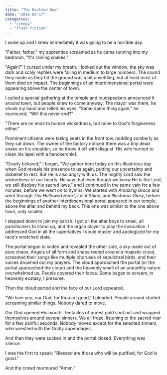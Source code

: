 ```yaml
---
title: "The Exalted One"
date: "2016-03-17"
categories: 
  - "creepy"
  - "flash-fiction"
---
```


I woke up and I knew immediately it was going to be a horrible day.

"Father, father," my apprentice screamed as he came running into my bedroom, "It's raining snakes."

"Again?" I cursed under my breath. I looked out the window, the sky was dark and scaly reptiles were falling in medium to large numbers. The sound they made as they hit the ground was a bit unsettling, but at least most of them died on impact. The beginnings of an interdimensional portal were appearing above the center of town.

I called a special gathering at the temple and loudspeakers announced it around town, but people knew to come anyway. The mayor was there, he shook my hand and rolled his eyes. "Same damn thing again," he murmured, "Will this never end?"

"There are no ends to human wickedness, but none to God's forgiveness either."

Prominent citizens were taking seats in the front tow, nodding somberly as they sat down. The owner of the factory noticed there was a tiny dead snake on his shoulder, so he threw it off with disgust. His wife hurried to clean his lapel with a handkerchief.

"Dearly beloved," I began, "We gather here today on this illustrious day when God reveals his presence to us again, putting our uncertainty and disbelief to rest. But He is also angry with us. The mighty Lord saw the wickedness of our hearts. He saw that even though we know He is the Lord, we still disobey his sacred laws," and I continued in the same vain for a few minutes, before we went on to hymns. We started with _Amazing Grace_ and went through _Thy Hallowed Heart_, _Let it Shine_, and _Illustrious Glory_, before the beginnings of another interdimensional portal appeared in our temple, above the altar and behind my back. This one was similar to the one above town, only smaller.

I stepped down to join my parish. I got all the altar boys to kneel, all parishioners to stand up, and the organ player to play the invocation. I addressed God in all the superlatives I could muster and apologized for my race's wretched state.

The portal began to widen and revealed the other side, a sky made out of pure chaos. Angels of all form and shape reeled around a majestic cloud, screamed their songs like multiple choruses of sepulchral birds, and their voices drowned out my prayers. The cloud approached the portal (or the portal approached the cloud) and the heavenly smell of an unearthly nature overwhelmed us. People covered their faces. Some began to scream, in heavenly ecstasy, I presume.

Then the cloud parted and the face of our Lord appeared.

"We love you, our God, for thou art good," I pleaded. People around started screaming similar things. Nobody dared to move.

Our God opened His mouth. Tentacles of purest gold shot out and wrapped themselves around several sinners. We all froze, listening to the sacred roar for a few painful seconds. Nobody moved except for the selected sinners, who wrestled with the Godly appendages.

And then they were sucked in and the portal closed. Everything was silence.

I was the first to speak: "Blessed are those who will be purified, for God is good."

And the crowd murmured "Amen."
